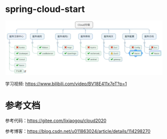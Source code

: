 # spring-cloud-start
![alt SpringCloud全家桶](./resource/SpringCloud全家桶.PNG)

学习视频: https://www.bilibili.com/video/BV18E411x7eT?p=1

# 参考文档
参考代码：https://gitee.com/lixiaogou/cloud2020

参考博客：https://blog.csdn.net/u011863024/article/details/114298270